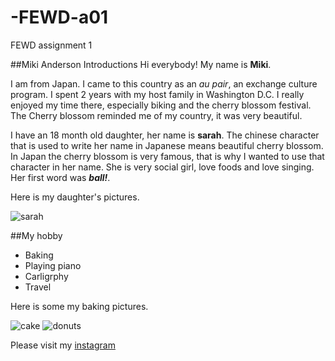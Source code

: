 # -FEWD-a01
FEWD assignment 1

##Miki Anderson Introductions
Hi everybody! My name is **Miki**.

I am from Japan. I came to this country as an _au pair_, an exchange culture program.
I spent 2 years with my host family in Washington D.C.
I really enjoyed my time there, especially biking and the cherry blossom festival. The Cherry blossom reminded me of
my country, it was very beautiful.

I have an 18 month old daughter, her name is **sarah**.
The chinese character that is used to write her name in Japanese means beautiful cherry blossom.
In Japan the cherry blossom is very famous, that is why I wanted to use that character in her name.
She is very social girl, love foods and love singing. Her first word was _**ball!**_.

Here is my daughter's pictures.

![sarah](https://scontent-lax3-1.xx.fbcdn.net/v/t1.0-9/15826102_10211798867997923_5674033179293757561_n.jpg?oh=aa642309894294f6f629be273b9828cf&oe=590721F0)


##My hobby
* Baking 
* Playing piano
* Carligrphy
* Travel

Here is some my baking pictures.

![cake](https://scontent-lax3-1.xx.fbcdn.net/v/t1.0-9/1920530_10203225365665723_1304666892_n.jpg?oh=840177ad260d043391e548f8a827a6b8&oe=58FF78AB)
![donuts](https://scontent-lax3-1.xx.fbcdn.net/v/t1.0-9/12063441_10207809095976116_2425369428674929731_n.jpg?oh=d4ebb7f90c705fa8ed61cd7b9402513e&oe=590BCE23)


Please visit my [instagram](https://instagram.com/umizaruwife)



